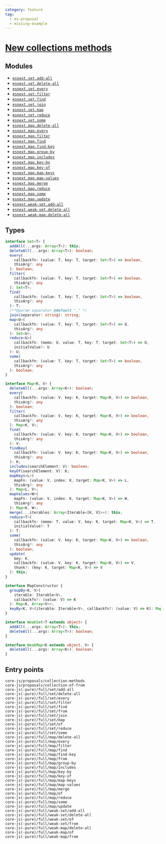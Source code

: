 ```yaml
---
category: feature
tag:
  - es-proposal
  - missing-example
---
```


# [New collections methods](https://github.com/tc39/proposal-collection-methods)

## Modules

- [`esnext.set.add-all`](https://github.com/zloirock/core-js/blob/master/packages/core-js/modules/esnext.set.add-all.js)
- [`esnext.set.delete-all`](https://github.com/zloirock/core-js/blob/master/packages/core-js/modules/esnext.set.delete-all.js)
- [`esnext.set.every`](https://github.com/zloirock/core-js/blob/master/packages/core-js/modules/esnext.set.every.js)
- [`esnext.set.filter`](https://github.com/zloirock/core-js/blob/master/packages/core-js/modules/esnext.set.filter.js)
- [`esnext.set.find`](https://github.com/zloirock/core-js/blob/master/packages/core-js/modules/esnext.set.find.js)
- [`esnext.set.join`](https://github.com/zloirock/core-js/blob/master/packages/core-js/modules/esnext.set.join.js)
- [`esnext.set.map`](https://github.com/zloirock/core-js/blob/master/packages/core-js/modules/esnext.set.map.js)
- [`esnext.set.reduce`](https://github.com/zloirock/core-js/blob/master/packages/core-js/modules/esnext.set.reduce.js)
- [`esnext.set.some`](https://github.com/zloirock/core-js/blob/master/packages/core-js/modules/esnext.set.some.js)
- [`esnext.map.delete-all`](https://github.com/zloirock/core-js/blob/master/packages/core-js/modules/esnext.map.delete-all.js)
- [`esnext.map.every`](https://github.com/zloirock/core-js/blob/master/packages/core-js/modules/esnext.map.every.js)
- [`esnext.map.filter`](https://github.com/zloirock/core-js/blob/master/packages/core-js/modules/esnext.map.filter.js)
- [`esnext.map.find`](https://github.com/zloirock/core-js/blob/master/packages/core-js/modules/esnext.map.find.js)
- [`esnext.map.find-key`](https://github.com/zloirock/core-js/blob/master/packages/core-js/modules/esnext.map.find-key.js)
- [`esnext.map.group-by`](https://github.com/zloirock/core-js/blob/master/packages/core-js/modules/esnext.map.group-by.js)
- [`esnext.map.includes`](https://github.com/zloirock/core-js/blob/master/packages/core-js/modules/esnext.map.includes.js)
- [`esnext.map.key-by`](https://github.com/zloirock/core-js/blob/master/packages/core-js/modules/esnext.map.key-by.js)
- [`esnext.map.key-of`](https://github.com/zloirock/core-js/blob/master/packages/core-js/modules/esnext.map.key-of.js)
- [`esnext.map.map-keys`](https://github.com/zloirock/core-js/blob/master/packages/core-js/modules/esnext.map.map-keys.js)
- [`esnext.map.map-values`](https://github.com/zloirock/core-js/blob/master/packages/core-js/modules/esnext.map.map-values.js)
- [`esnext.map.merge`](https://github.com/zloirock/core-js/blob/master/packages/core-js/modules/esnext.map.merge.js)
- [`esnext.map.reduce`](https://github.com/zloirock/core-js/blob/master/packages/core-js/modules/esnext.map.reduce.js)
- [`esnext.map.some`](https://github.com/zloirock/core-js/blob/master/packages/core-js/modules/esnext.map.some.js)
- [`esnext.map.update`](https://github.com/zloirock/core-js/blob/master/packages/core-js/modules/esnext.map.update.js)
- [`esnext.weak-set.add-all`](https://github.com/zloirock/core-js/blob/master/packages/core-js/modules/esnext.weak-set.add-all.js)
- [`esnext.weak-set.delete-all`](https://github.com/zloirock/core-js/blob/master/packages/core-js/modules/esnext.weak-set.delete-all.js)
- [`esnext.weak-map.delete-all`](https://github.com/zloirock/core-js/blob/master/packages/core-js/modules/esnext.weak-map.delete-all.js)

## Types

```ts
interface Set<T> {
  addAll(...args: Array<T>): this;
  deleteAll(...args: Array<T>): boolean;
  every(
    callbackfn: (value: T, key: T, target: Set<T>) => boolean,
    thisArg?: any
  ): boolean;
  filter(
    callbackfn: (value: T, key: T, target: Set<T>) => boolean,
    thisArg?: any
  ): Set<T>;
  find(
    callbackfn: (value: T, key: T, target: Set<T>) => boolean,
    thisArg?: any
  ): T;
  /**@param separator @default "," */
  join(separator: string): string;
  map<U>(
    callbackfn: (value: T, key: T, target: Set<T>) => U,
    thisArg?: any
  ): Set<U>;
  reduce<U>(
    callbackfn: (memo: U, value: T, key: T, target: Set<T>) => U,
    initialValue?: U
  ): U;
  some(
    callbackfn: (value: T, key: T, target: Set<T>) => boolean,
    thisArg?: any
  ): boolean;
}

interface Map<K, V> {
  deleteAll(...args: Array<K>): boolean;
  every(
    callbackfn: (value: V, key: K, target: Map<K, V>) => boolean,
    thisArg?: any
  ): boolean;
  filter(
    callbackfn: (value: V, key: K, target: Map<K, V>) => boolean,
    thisArg?: any
  ): Map<K, V>;
  find(
    callbackfn: (value: V, key: K, target: Map<K, V>) => boolean,
    thisArg?: any
  ): V;
  findKey(
    callbackfn: (value: V, key: K, target: Map<K, V>) => boolean,
    thisArg?: any
  ): K;
  includes(searchElement: V): boolean;
  keyOf(searchElement: V): K;
  mapKeys<L>(
    mapFn: (value: V, index: K, target: Map<K, V>) => L,
    thisArg?: any
  ): Map<L, V>;
  mapValues<W>(
    mapFn: (value: V, index: K, target: Map<K, V>) => W,
    thisArg?: any
  ): Map<K, W>;
  merge(...iterables: Array<Iterable<[K, V]>>): this;
  reduce<T>(
    callbackfn: (memo: T, value: V, key: K, target: Map<K, V>) => T,
    initialValue?: T
  ): T;
  some(
    callbackfn: (value: V, key: K, target: Map<K, V>) => boolean,
    thisArg?: any
  ): boolean;
  update(
    key: K,
    callbackfn: (value: V, key: K, target: Map<K, V>) => V,
    thunk?: (key: K, target: Map<K, V>) => V
  ): this;
}

interface MapConstructor {
  groupBy<K, V>(
    iterable: Iterable<V>,
    callbackfn?: (value: V) => K
  ): Map<K, Array<V>>;
  keyBy<K, V>(iterable: Iterable<V>, callbackfn?: (value: V) => K): Map<K, V>;
}

interface WeakSet<T extends object> {
  addAll(...args: Array<T>): this;
  deleteAll(...args: Array<T>): boolean;
}

interface WeakMap<K extends object, V> {
  deleteAll(...args: Array<K>): boolean;
}
```

## Entry points

```
core-js/proposals/collection-methods
core-js/proposals/collection-of-from
core-js(-pure)/full/set/add-all
core-js(-pure)/full/set/delete-all
core-js(-pure)/full/set/every
core-js(-pure)/full/set/filter
core-js(-pure)/full/set/find
core-js(-pure)/full/set/from
core-js(-pure)/full/set/join
core-js(-pure)/full/set/map
core-js(-pure)/full/set/of
core-js(-pure)/full/set/reduce
core-js(-pure)/full/set/some
core-js(-pure)/full/map/delete-all
core-js(-pure)/full/map/every
core-js(-pure)/full/map/filter
core-js(-pure)/full/map/find
core-js(-pure)/full/map/find-key
core-js(-pure)/full/map/from
core-js(-pure)/full/map/group-by
core-js(-pure)/full/map/includes
core-js(-pure)/full/map/key-by
core-js(-pure)/full/map/key-of
core-js(-pure)/full/map/map-keys
core-js(-pure)/full/map/map-values
core-js(-pure)/full/map/merge
core-js(-pure)/full/map/of
core-js(-pure)/full/map/reduce
core-js(-pure)/full/map/some
core-js(-pure)/full/map/update
core-js(-pure)/full/weak-set/add-all
core-js(-pure)/full/weak-set/delete-all
core-js(-pure)/full/weak-set/of
core-js(-pure)/full/weak-set/from
core-js(-pure)/full/weak-map/delete-all
core-js(-pure)/full/weak-map/of
core-js(-pure)/full/weak-map/from
```

